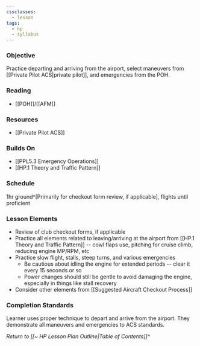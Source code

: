 ```yaml
---
cssclasses:
  - lesson
tags:
  - hp
  - syllabus
---
```


### Objective
Practice departing and arriving from the airport, select maneuvers from [[Private Pilot ACS|private pilot]], and emergencies from the POH.

### Reading
- [[POH]]/[[AFM]]

### Resources
- [[Private Pilot ACS]]

### Builds On
- [[PPL5.3 Emergency Operations]]
- [[HP.1 Theory and Traffic Pattern]]

### Schedule
1hr ground^[Primarily for checkout form review, if applicable], flights until proficient

### Lesson Elements
- Review of club checkout forms, if applicable
- Practice all elements related to leaving/arriving at the airport from [[HP.1 Theory and Traffic Pattern]] -- cowl flaps use, pitching for cruise climb, reducing engine MP/RPM, etc
- Practice slow flight, stalls, steep turns, and various emergencies
	- Be cautious about idling the engine for extended periods -- clear it every 15 seconds or so
	- Power changes should still be gentle to avoid damaging the engine, especially in things like stall recovery
- Consider other elements from [[Suggested Aircraft Checkout Process]]

### Completion Standards
Learner uses proper technique to depart and arrive from the airport. They demonstrate all maneuvers and emergencies to ACS standards.

*Return to [[~ HP Lesson Plan Outline|Table of Contents]]^*